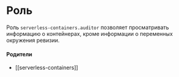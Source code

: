 # Роль

Роль `serverless-containers.auditor` позволяет просматривать информацию о контейнерах, кроме информации о переменных окружения ревизии.


#### Родители

- [[serverless-containers]]
